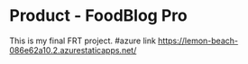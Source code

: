 # Product - FoodBlog Pro
This is my final FRT project.
#azure link https://lemon-beach-086e62a10.2.azurestaticapps.net/
